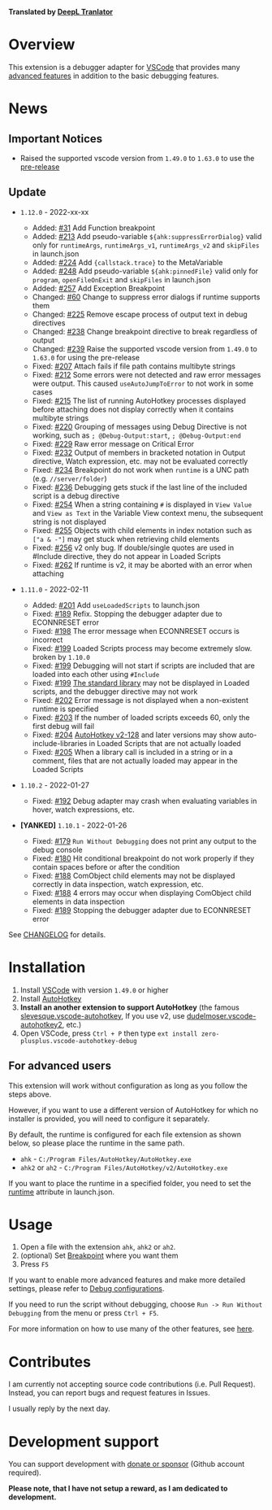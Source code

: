 **Translated by [DeepL Tranlator](https://www.deepl.com/translator)**

# Overview
This extension is a debugger adapter for [VSCode](https://code.visualstudio.com/) that provides many [advanced features](https://github.com/zero-plusplus/vscode-autohotkey-debug/wiki/Features) in addition to the basic debugging features.

# News
## Important Notices
* Raised the supported vscode version from `1.49.0` to `1.63.0` to use the [pre-release](https://code.visualstudio.com/updates/v1_63#_pre-release-extensions)


## Update
* `1.12.0` - 2022-xx-xx
    * Added: [#31](https://github.com/zero-plusplus/vscode-autohotkey-debug/issues/31) Add Function breakpoint
    * Added: [#213](https://github.com/zero-plusplus/vscode-autohotkey-debug/issues/213) Add pseudo-variable `${ahk:suppressErrorDialog}` valid only for `runtimeArgs`, `runtimeArgs_v1`, `runtimeArgs_v2` and `skipFiles` in launch.json
    * Added: [#224](https://github.com/zero-plusplus/vscode-autohotkey-debug/issues/224) Add `{callstack.trace}` to the MetaVariable
    * Added: [#248](https://github.com/zero-plusplus/vscode-autohotkey-debug/issues/248) Add pseudo-variable `${ahk:pinnedFile}` valid only for `program`, `openFileOnExit` and `skipFiles` in launch.json
    * Added: [#257](https://github.com/zero-plusplus/vscode-autohotkey-debug/issues/257) Add Exception Breakpoint
    * Changed: [#60](https://github.com/zero-plusplus/vscode-autohotkey-debug/issues/60) Change to suppress error dialogs if runtime supports them
    * Changed: [#225](https://github.com/zero-plusplus/vscode-autohotkey-debug/issues/225) Remove escape process of output text in debug directives
    * Changed: [#238](https://github.com/zero-plusplus/vscode-autohotkey-debug/issues/238) Change breakpoint directive to break regardless of output
    * Changed: [#239](https://github.com/zero-plusplus/vscode-autohotkey-debug/issues/239) Raise the supported vscode version from `1.49.0` to `1.63.0` for using the pre-release
    * Fixed: [#207](https://github.com/zero-plusplus/vscode-autohotkey-debug/issues/207) Attach fails if file path contains multibyte strings
    * Fixed: [#212](https://github.com/zero-plusplus/vscode-autohotkey-debug/issues/212) Some errors were not detected and raw error messages were output. This caused `useAutoJumpToError` to not work in some cases
    * Fixed: [#215](https://github.com/zero-plusplus/vscode-autohotkey-debug/issues/215) The list of running AutoHotkey processes displayed before attaching does not display correctly when it contains multibyte strings
    * Fixed: [#220](https://github.com/zero-plusplus/vscode-autohotkey-debug/issues/220) Grouping of messages using Debug Directive is not working, such as `; @Debug-Output:start`, `; @Debug-Output:end`
    * Fixed: [#229](https://github.com/zero-plusplus/vscode-autohotkey-debug/issues/229) Raw error message on Critical Error
    * Fixed: [#232](https://github.com/zero-plusplus/vscode-autohotkey-debug/issues/232) Output of members in bracketed notation in Output directive, Watch expression, etc. may not be evaluated correctly
    * Fixed: [#234](https://github.com/zero-plusplus/vscode-autohotkey-debug/issues/234) Breakpoint do not work when `runtime` is a UNC path (e.g. `//server/folder`)
    * Fixed: [#236](https://github.com/zero-plusplus/vscode-autohotkey-debug/issues/236) Debugging gets stuck if the last line of the included script is a debug directive
    * Fixed: [#254](https://github.com/zero-plusplus/vscode-autohotkey-debug/issues/254) When a string containing `#` is displayed in `View Value` and `View as Text` in the Variable View context menu, the subsequent string is not displayed
    * Fixed: [#255](https://github.com/zero-plusplus/vscode-autohotkey-debug/issues/255) Objects with child elements in index notation such as `["a & -"]` may get stuck when retrieving child elements
    * Fixed: [#256](https://github.com/zero-plusplus/vscode-autohotkey-debug/issues/256) v2 only bug. If double/single quotes are used in #Include directive, they do not appear in Loaded Scripts
    * Fixed: [#262](https://github.com/zero-plusplus/vscode-autohotkey-debug/issues/262) If runtime is v2, it may be aborted with an error when attaching

* `1.11.0` - 2022-02-11
    * Added: [#201](https://github.com/zero-plusplus/vscode-autohotkey-debug/issues/201) Add `useLoadedScripts` to launch.json
    * Fixed: [#189](https://github.com/zero-plusplus/vscode-autohotkey-debug/issues/189) Refix. Stopping the debugger adapter due to ECONNRESET error
    * Fixed: [#198](https://github.com/zero-plusplus/vscode-autohotkey-debug/issues/198) The error message when ECONNRESET occurs is incorrect
    * Fixed: [#199](https://github.com/zero-plusplus/vscode-autohotkey-debug/issues/199) Loaded Scripts process may become extremely slow. broken by `1.10.0`
    * Fixed: [#199](https://github.com/zero-plusplus/vscode-autohotkey-debug/issues/199) Debugging will not start if scripts are included that are loaded into each other using `#Include`
    * Fixed: [#199](https://github.com/zero-plusplus/vscode-autohotkey-debug/issues/199) [The standard library](https://www.autohotkey.com/docs/Functions.htm#lib) may not be displayed in Loaded scripts, and the debugger directive may not work
    * Fixed: [#202](https://github.com/zero-plusplus/vscode-autohotkey-debug/issues/202) Error message is not displayed when a non-existent runtime is specified
    * Fixed: [#203](https://github.com/zero-plusplus/vscode-autohotkey-debug/issues/203) If the number of loaded scripts exceeds 60, only the first debug will fail
    * Fixed: [#204](https://github.com/zero-plusplus/vscode-autohotkey-debug/issues/204) [AutoHotkey v2-128](https://www.autohotkey.com/boards/viewtopic.php?f=37&t=2120&sid=e7d43fe09e912b95ab2d1747a47f8bad&start=80#p385995) and later versions may show auto-include-libraries in Loaded Scripts that are not actually loaded
    * Fixed: [#205](https://github.com/zero-plusplus/vscode-autohotkey-debug/issues/205) When a library call is included in a string or in a comment, files that are not actually loaded may appear in the Loaded Scripts

* `1.10.2` - 2022-01-27
    * Fixed: [#192](https://github.com/zero-plusplus/vscode-autohotkey-debug/issues/192) Debug adapter may crash when evaluating variables in hover, watch expressions, etc.

* **[YANKED]** `1.10.1` - 2022-01-26
    * Fixed: [#179](https://github.com/zero-plusplus/vscode-autohotkey-debug/issues/179) `Run Without Debugging` does not print any output to the debug console
    * Fixed: [#180](https://github.com/zero-plusplus/vscode-autohotkey-debug/issues/180) Hit conditional breakpoint do not work properly if they contain spaces before or after the condition
    * Fixed: [#188](https://github.com/zero-plusplus/vscode-autohotkey-debug/issues/188) ComObject child elements may not be displayed correctly in data inspection, watch expression, etc.
    * Fixed: [#188](https://github.com/zero-plusplus/vscode-autohotkey-debug/issues/188) 4 errors may occur when displaying ComObject child elements in data inspection
    * Fixed: [#189](https://github.com/zero-plusplus/vscode-autohotkey-debug/issues/189) Stopping the debugger adapter due to ECONNRESET error

See [CHANGELOG](CHANGELOG.md) for details.

# Installation
1. Install [VSCode](https://code.visualstudio.com/) with version `1.49.0` or higher
2. Install [AutoHotkey](https://www.autohotkey.com/)
3. **Install an another extension to support AutoHotkey** (the famous [slevesque.vscode-autohotkey](https://marketplace.visualstudio.com/items?itemName=slevesque.vscode-autohotkey), If you use v2, use [dudelmoser.vscode-autohotkey2](https://marketplace.visualstudio.com/items?itemName=dudelmoser.vscode-autohotkey2), etc.)
4. Open VSCode, press `Ctrl + P` then type `ext install zero-plusplus.vscode-autohotkey-debug`

## For advanced users
This extension will work without configuration as long as you follow the steps above.

However, if you want to use a different version of AutoHotkey for which no installer is provided, you will need to configure it separately.

By default, the runtime is configured for each file extension as shown below, so please place the runtime in the same path.
* `ahk` - `C:/Program Files/AutoHotkey/AutoHotkey.exe`
* `ahk2` or `ah2` - `C:/Program Files/AutoHotkey/v2/AutoHotkey.exe`

If you want to place the runtime in a specified folder, you need to set the [runtime](https://github.com/zero-plusplus/vscode-autohotkey-debug/wiki/Launch-Mode) attribute in launch.json.

# Usage
1. Open a file with the extension `ahk`, `ahk2` or `ah2`.
2. (optional) Set [Breakpoint](https://github.com/zero-plusplus/vscode-autohotkey-debug/wiki/Breakpoint) where you want them
3. Press `F5`

If you want to enable more advanced features and make more detailed settings, please refer to [Debug configurations](https://github.com/zero-plusplus/vscode-autohotkey-debug/wiki/Debug-configurations).

If you need to run the script without debugging, choose `Run -> Run Without Debugging` from the menu or press `Ctrl + F5`.

For more information on how to use many of the other features, see [here](https://github.com/zero-plusplus/vscode-autohotkey-debug/wiki).

# Contributes
I am currently not accepting source code contributions (i.e. Pull Request). Instead, you can report bugs and request features in Issues.

I usually reply by the next day.

# Development support
You can support development with [donate or sponsor](https://github.com/sponsors/zero-plusplus) (Github account required).

**Please note, that I have not setup a reward, as I am dedicated to development.**